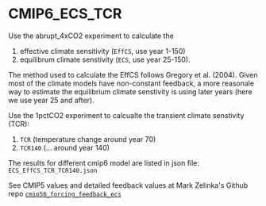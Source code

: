 # CMIP6_ECS_TCR

Use the abrupt_4xCO2 experiment to calculate the
1. effective climate sensitivity (`EffCS`, use year 1-150) 
2. equilibrum climate senstivity (`ECS`, use year 25-150).

The method used to calculate the EffCS follows Gregory et al. (2004). Given most of the climate models have non-constant feedback, a more reasonale way to estimate the equilibrium climate senstivity is using later years (here we use year 25 and after). 

Use the 1pctCO2 experiment to calcualte the transient climate senstivity (TCR):
1. `TCR` (temperature change around year 70)
2. `TCR140` (... around year 140)

The results for different cmip6 model are listed in json file: `ECS_EffCS_TCR_TCR140.json`

See CMIP5 values and detailed feedback values at Mark Zelinka's Github repo [`cmip56_forcing_feedback_ecs`](https://github.com/mzelinka/cmip56_forcing_feedback_ecs)
